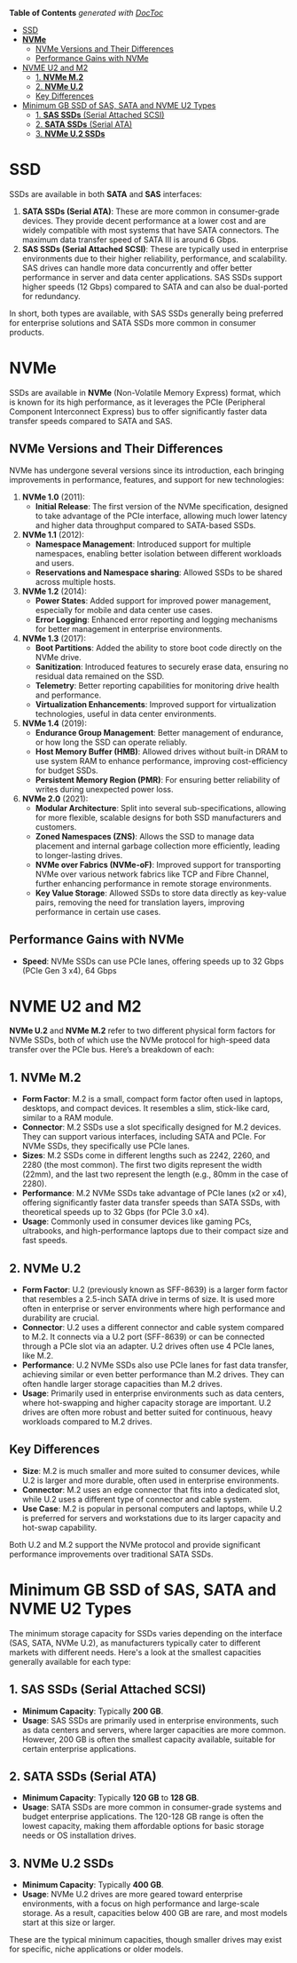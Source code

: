 <!-- START doctoc generated TOC please keep comment here to allow auto update -->
<!-- DON'T EDIT THIS SECTION, INSTEAD RE-RUN doctoc TO UPDATE -->
**Table of Contents**  *generated with [DocToc](https://github.com/thlorenz/doctoc)*

- [SSD](#ssd)
- [**NVMe**](#nvme)
  - [NVMe Versions and Their Differences](#nvme-versions-and-their-differences)
  - [Performance Gains with NVMe](#performance-gains-with-nvme)
- [NVME U2 and M2](#nvme-u2-and-m2)
  - [1. **NVMe M.2**](#1%C2%A0nvme-m2)
  - [2. **NVMe U.2**](#2%C2%A0nvme-u2)
  - [Key Differences](#key-differences)
- [Minimum GB SSD of SAS, SATA and NVME U2 Types](#minimum-gb-ssd-of-sas-sata-and-nvme-u2-types)
  - [1. **SAS SSDs** (Serial Attached SCSI)](#1%C2%A0sas-ssds-serial-attached-scsi)
  - [2. **SATA SSDs** (Serial ATA)](#2%C2%A0sata-ssds-serial-ata)
  - [3. **NVMe U.2 SSDs**](#3%C2%A0nvme-u2-ssds)

<!-- END doctoc generated TOC please keep comment here to allow auto update -->

# SSD

SSDs are available in both **SATA** and **SAS** interfaces:

1.  **SATA SSDs (Serial ATA)**: These are more common in consumer-grade devices. They provide decent performance at a lower cost and are widely compatible with most systems that have SATA connectors. The maximum data transfer speed of SATA III is around 6 Gbps.
2.  **SAS SSDs (Serial Attached SCSI)**: These are typically used in enterprise environments due to their higher reliability, performance, and scalability. SAS drives can handle more data concurrently and offer better performance in server and data center applications. SAS SSDs support higher speeds (12 Gbps) compared to SATA and can also be dual-ported for redundancy.

In short, both types are available, with SAS SSDs generally being preferred for enterprise solutions and SATA SSDs more common in consumer products.

# **NVMe**

SSDs are available in **NVMe** (Non-Volatile Memory Express) format, which is known for its high performance, as it leverages the PCIe (Peripheral Component Interconnect Express) bus to offer significantly faster data transfer speeds compared to SATA and SAS.

## NVMe Versions and Their Differences

NVMe has undergone several versions since its introduction, each bringing improvements in performance, features, and support for new technologies:

1.  **NVMe 1.0** (2011):
    -   **Initial Release**: The first version of the NVMe specification, designed to take advantage of the PCIe interface, allowing much lower latency and higher data throughput compared to SATA-based SSDs.
2.  **NVMe 1.1** (2012):
    -   **Namespace Management**: Introduced support for multiple namespaces, enabling better isolation between different workloads and users.
    -   **Reservations and Namespace sharing**: Allowed SSDs to be shared across multiple hosts.
3.  **NVMe 1.2** (2014):
    -   **Power States**: Added support for improved power management, especially for mobile and data center use cases.
    -   **Error Logging**: Enhanced error reporting and logging mechanisms for better management in enterprise environments.
4.  **NVMe 1.3** (2017):
    -   **Boot Partitions**: Added the ability to store boot code directly on the NVMe drive.
    -   **Sanitization**: Introduced features to securely erase data, ensuring no residual data remained on the SSD.
    -   **Telemetry**: Better reporting capabilities for monitoring drive health and performance.
    -   **Virtualization Enhancements**: Improved support for virtualization technologies, useful in data center environments.
5.  **NVMe 1.4** (2019):
    -   **Endurance Group Management**: Better management of endurance, or how long the SSD can operate reliably.
    -   **Host Memory Buffer (HMB)**: Allowed drives without built-in DRAM to use system RAM to enhance performance, improving cost-efficiency for budget SSDs.
    -   **Persistent Memory Region (PMR)**: For ensuring better reliability of writes during unexpected power loss.
6.  **NVMe 2.0** (2021):
    -   **Modular Architecture**: Split into several sub-specifications, allowing for more flexible, scalable designs for both SSD manufacturers and customers.
    -   **Zoned Namespaces (ZNS)**: Allows the SSD to manage data placement and internal garbage collection more efficiently, leading to longer-lasting drives.
    -   **NVMe over Fabrics (NVMe-oF)**: Improved support for transporting NVMe over various network fabrics like TCP and Fibre Channel, further enhancing performance in remote storage environments.
    -   **Key Value Storage**: Allowed SSDs to store data directly as key-value pairs, removing the need for translation layers, improving performance in certain use cases.

## Performance Gains with NVMe

-   **Speed**: NVMe SSDs can use PCIe lanes, offering speeds up to 32 Gbps (PCIe Gen 3 x4), 64 Gbps

# NVME U2 and M2

**NVMe U.2** and **NVMe M.2** refer to two different physical form factors for NVMe SSDs, both of which use the NVMe protocol for high-speed data transfer over the PCIe bus. Here’s a breakdown of each:

## 1. **NVMe M.2**

-   **Form Factor**: M.2 is a small, compact form factor often used in laptops, desktops, and compact devices. It resembles a slim, stick-like card, similar to a RAM module.
-   **Connector**: M.2 SSDs use a slot specifically designed for M.2 devices. They can support various interfaces, including SATA and PCIe. For NVMe SSDs, they specifically use PCIe lanes.
-   **Sizes**: M.2 SSDs come in different lengths such as 2242, 2260, and 2280 (the most common). The first two digits represent the width (22mm), and the last two represent the length (e.g., 80mm in the case of 2280).
-   **Performance**: M.2 NVMe SSDs take advantage of PCIe lanes (x2 or x4), offering significantly faster data transfer speeds than SATA SSDs, with theoretical speeds up to 32 Gbps (for PCIe 3.0 x4).
-   **Usage**: Commonly used in consumer devices like gaming PCs, ultrabooks, and high-performance laptops due to their compact size and fast speeds.

## 2. **NVMe U.2**

-   **Form Factor**: U.2 (previously known as SFF-8639) is a larger form factor that resembles a 2.5-inch SATA drive in terms of size. It is used more often in enterprise or server environments where high performance and durability are crucial.
-   **Connector**: U.2 uses a different connector and cable system compared to M.2. It connects via a U.2 port (SFF-8639) or can be connected through a PCIe slot via an adapter. U.2 drives often use 4 PCIe lanes, like M.2.
-   **Performance**: U.2 NVMe SSDs also use PCIe lanes for fast data transfer, achieving similar or even better performance than M.2 drives. They can often handle larger storage capacities than M.2 drives.
-   **Usage**: Primarily used in enterprise environments such as data centers, where hot-swapping and higher capacity storage are important. U.2 drives are often more robust and better suited for continuous, heavy workloads compared to M.2 drives.

## Key Differences

-   **Size**: M.2 is much smaller and more suited to consumer devices, while U.2 is larger and more durable, often used in enterprise environments.
-   **Connector**: M.2 uses an edge connector that fits into a dedicated slot, while U.2 uses a different type of connector and cable system.
-   **Use Case**: M.2 is popular in personal computers and laptops, while U.2 is preferred for servers and workstations due to its larger capacity and hot-swap capability.

Both U.2 and M.2 support the NVMe protocol and provide significant performance improvements over traditional SATA SSDs.

# Minimum GB SSD of SAS, SATA and NVME U2 Types

The minimum storage capacity for SSDs varies depending on the interface (SAS, SATA, NVMe U.2), as manufacturers typically cater to different markets with different needs. Here's a look at the smallest capacities generally available for each type:

## 1. **SAS SSDs** (Serial Attached SCSI)

-   **Minimum Capacity**: Typically **200 GB**.
-   **Usage**: SAS SSDs are primarily used in enterprise environments, such as data centers and servers, where larger capacities are more common. However, 200 GB is often the smallest capacity available, suitable for certain enterprise applications.

## 2. **SATA SSDs** (Serial ATA)

-   **Minimum Capacity**: Typically **120 GB** to **128 GB**.
-   **Usage**: SATA SSDs are more common in consumer-grade systems and budget enterprise applications. The 120-128 GB range is often the lowest capacity, making them affordable options for basic storage needs or OS installation drives.

## 3. **NVMe U.2 SSDs**

-   **Minimum Capacity**: Typically **400 GB**.
-   **Usage**: NVMe U.2 drives are more geared toward enterprise environments, with a focus on high performance and large-scale storage. As a result, capacities below 400 GB are rare, and most models start at this size or larger.

These are the typical minimum capacities, though smaller drives may exist for specific, niche applications or older models.